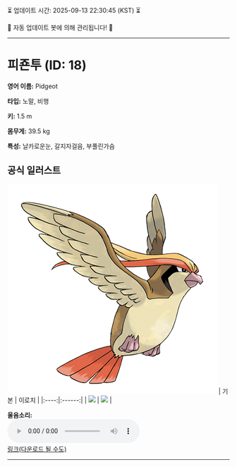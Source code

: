 
⏳ 업데이트 시간: 2025-09-13 22:30:45 (KST) ⏳

🤖 자동 업데이트 봇에 의해 관리됩니다! 🤖

---

# 피죤투 (ID: 18)
**영어 이름:** Pidgeot

**타입:** 노말, 비행

**키:** 1.5 m

**몸무게:** 39.5 kg

**특성:** 날카로운눈, 갈지자걸음, 부풀린가슴

## 공식 일러스트
![](https://raw.githubusercontent.com/PokeAPI/sprites/master/sprites/pokemon/other/official-artwork/18.png)
| 기본 | 이로치 |
|:----:|:------:|
| <img src="http://play.pokemonshowdown.com/sprites/ani/pidgeot.gif" width="200"> | <img src="http://play.pokemonshowdown.com/sprites/ani-shiny/pidgeot.gif" width="200"> |

**울음소리:**<br><audio controls src="https://raw.githubusercontent.com/PokeAPI/cries/main/cries/pokemon/latest/18.ogg"></audio><br> [링크(다운로드 될 수도)](https://raw.githubusercontent.com/PokeAPI/cries/main/cries/pokemon/latest/18.ogg)


---
